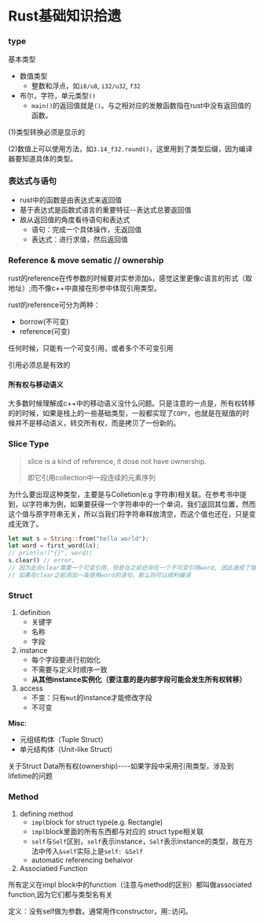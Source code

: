 # Rust基础知识拾遗



### type

基本类型

+ 数值类型
  + 整数和浮点，如`i8/u8`, `i32/u32`, `f32`
+ 布尔，字符，单元类型`()`
  + `main()`的返回值就是`()`。与之相对应的发散函数指在rust中没有返回值的函数。

(1)类型转换必须是显示的

(2)数值上可以使用方法，如`3.14_f32.round()`，这里用到了类型后缀，因为编译器要知道具体的类型。

### 表达式与语句

+ rust中的函数是由表达式来返回值
+ 基于表达式是函数式语言的重要特征--表达式总要返回值
+ 故从返回值的角度看待语句和表达式
  + 语句：完成一个具体操作，无返回值
  + 表达式：进行求值，然后返回值

### Reference & move sematic // ownership

rust的reference在传参数的时候要对实参添加`&`，感觉这里更像c语言的形式（取地址）;而不像c++中直接在形参中体现引用类型。

rust的reference可分为两种：

+ borrow(不可变)
+ reference(可变)

任何时候，只能有一个可变引用，或者多个不可变引用

引用必须总是有效的

#### 所有权与移动语义

大多数时候理解成c++中的移动语义没什么问题。只是注意的一点是，所有权转移的的时候，如果是栈上的一些基础类型，一般都实现了`COPY`，也就是在赋值的时候并不是移动语义，转交所有权，而是拷贝了一份新的。



### Slice Type

> slice is a kind of reference, it dose not have ownership.
>
> 即它引用collection中一段连续的元素序列

为什么要出现这种类型，主要是与Colletion(e.g 字符串)相关联。在参考书中提到，以字符串为例，如果要获得一个字符串中的一个单词，我们返回其位置，然而这个值与原字符串无关，所以当我们将字符串释放清空，而这个值也还在，只是变成无效了。

```rust
let mut s = String::from("hello world");
let word = first_word(&s);
// println!("{}", word);
s.clear() // error, 
// 因为此处clear需要一个可变引用，但是在之前还存在一个不可变引用word, 因此造成了错误
// 如果在clear之前添加一条使用word的语句，那么则可以顺利编译
```



### Struct

1. definition
   + 关键字
   + 名称
   + 字段
2. instance
   + 每个字段要进行初始化
   + 不需要与定义时顺序一致
   + **从其他instance实例化（要注意的是内部字段可能会发生所有权转移）**
3. access
   + 不变：只有`mut`的instance才能修改字段
   + 不可变

**Misc**:

+ 元组结构体（Tuple Struct）
+ 单元结构体（Unit-like Struct）

关于Struct Data所有权(ownership)----如果字段中采用引用类型，涉及到lifetime的问题

### Method

1. defining method
   + `impl`block for struct type(e.g. Rectangle)
   + `impl`block里面的所有东西都与对应的 struct type相关联
   + `self`与`Self`区别，`self`表示instance，`Self`表示instance的类型，故在方法中传入`&self`实际上是`self: &Self`
   + automatic referencing behaivor
2. Associatied Function

所有定义在impl block中的function（注意与method的区别）都叫做associated function,因为它们都与类型名有关

定义：没有self做为参数。通常用作constructor，用::访问。




